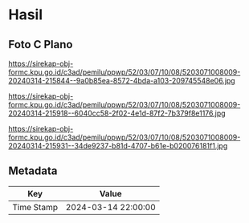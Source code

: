 # Hasil

## Foto C Plano

https://sirekap-obj-formc.kpu.go.id/c3ad/pemilu/ppwp/52/03/07/10/08/5203071008009-20240314-215844--9a0b85ea-8572-4bda-a103-209745548e06.jpg

https://sirekap-obj-formc.kpu.go.id/c3ad/pemilu/ppwp/52/03/07/10/08/5203071008009-20240314-215918--6040cc58-2f02-4e1d-87f2-7b379f8e1176.jpg

https://sirekap-obj-formc.kpu.go.id/c3ad/pemilu/ppwp/52/03/07/10/08/5203071008009-20240314-215931--34de9237-b81d-4707-b61e-b020076181f1.jpg


## Metadata

| Key        | Value               |
| ---------- | ------------------- |
| Time Stamp | 2024-03-14 22:00:00 |



